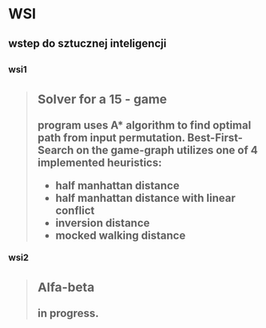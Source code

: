 # WSI
<h2>wstep do sztucznej inteligencji<h2>



<sub>wsi1</sub>

> ### Solver for a 15 - game
>
> program uses A* algorithm to find optimal path from input permutation.
> Best-First-Search on the game-graph utilizes one of 4 implemented heuristics:
>
> - half manhattan distance 
> - half manhattan distance with linear conflict
> - inversion distance
> - mocked walking distance


<sub>wsi2</sub>

> ### Alfa-beta
> in progress.
